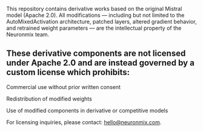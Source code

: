 This repository contains derivative works based on the original Mistral model (Apache 2.0).
All modifications — including but not limited to the AutoMixedActivation architecture, patched layers, altered gradient behavior, and retrained weight parameters — are the intellectual property of the Neuronmix team.

## These derivative components are not licensed under Apache 2.0 and are instead governed by a custom license which prohibits:

Commercial use without prior written consent

Redistribution of modified weights

Use of modified components in derivative or competitive models

For licensing inquiries, please contact: hello@neuronmix.com.

